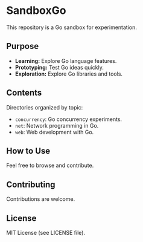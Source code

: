 # SandboxGo

This repository is a Go sandbox for experimentation.

## Purpose

*   **Learning:** Explore Go language features.
*   **Prototyping:** Test Go ideas quickly.
*   **Exploration:** Explore Go libraries and tools.

## Contents

Directories organized by topic:

*   `concurrency`: Go concurrency experiments.
*   `net`: Network programming in Go.
*   `web`: Web development with Go.

## How to Use

Feel free to browse and contribute.

## Contributing

Contributions are welcome.

## License

MIT License (see LICENSE file).
